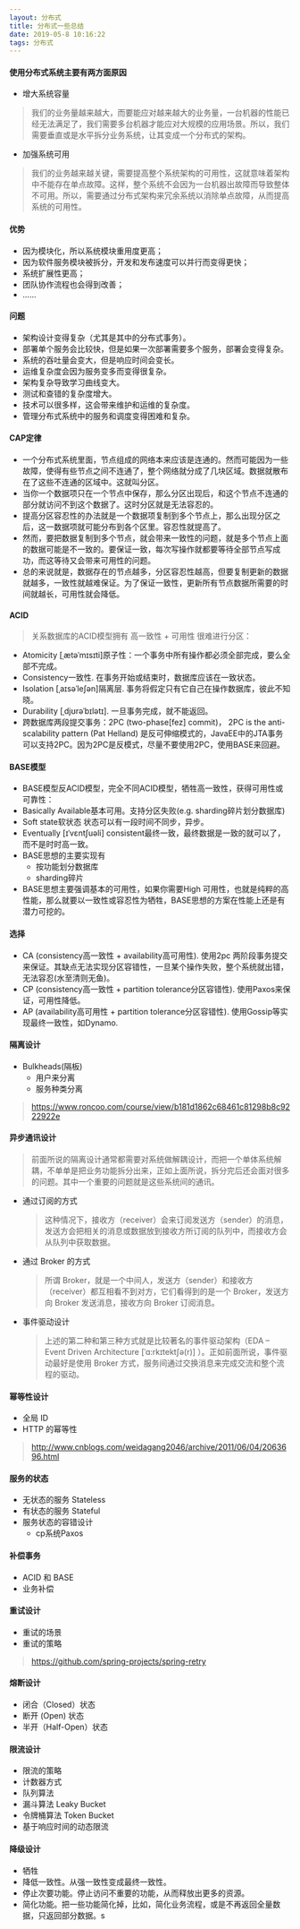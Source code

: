 ```yaml
---
layout: 分布式
title: 分布式一些总结
date: 2019-05-8 10:16:22
tags: 分布式
---
```

#### 使用分布式系统主要有两方面原因
* 增大系统容量
>我们的业务量越来越大，而要能应对越来越大的业务量，一台机器的性能已经无法满足了，我们需要多台机器才能应对大规模的应用场景。所以，我们需要垂直或是水平拆分业务系统，让其变成一个分布式的架构。

* 加强系统可用
>我们的业务越来越关键，需要提高整个系统架构的可用性，这就意味着架构中不能存在单点故障。这样，整个系统不会因为一台机器出故障而导致整体不可用。所以，需要通过分布式架构来冗余系统以消除单点故障，从而提高系统的可用性。

#### 优势
* 因为模块化，所以系统模块重用度更高；
* 因为软件服务模块被拆分，开发和发布速度可以并行而变得更快；
* 系统扩展性更高；
* 团队协作流程也会得到改善；
* ......

#### 问题
* 架构设计变得复杂（尤其是其中的分布式事务）。
* 部署单个服务会比较快，但是如果一次部署需要多个服务，部署会变得复杂。
* 系统的吞吐量会变大，但是响应时间会变长。
* 运维复杂度会因为服务变多而变得很复杂。
* 架构复杂导致学习曲线变大。
* 测试和查错的复杂度增大。
* 技术可以很多样，这会带来维护和运维的复杂度。
* 管理分布式系统中的服务和调度变得困难和复杂。

#### CAP定律
* 一个分布式系统里面，节点组成的网络本来应该是连通的。然而可能因为一些故障，使得有些节点之间不连通了，整个网络就分成了几块区域。数据就散布在了这些不连通的区域中。这就叫分区。
* 当你一个数据项只在一个节点中保存，那么分区出现后，和这个节点不连通的部分就访问不到这个数据了。这时分区就是无法容忍的。
* 提高分区容忍性的办法就是一个数据项复制到多个节点上，那么出现分区之后，这一数据项就可能分布到各个区里。容忍性就提高了。
* 然而，要把数据复制到多个节点，就会带来一致性的问题，就是多个节点上面的数据可能是不一致的。要保证一致，每次写操作就都要等待全部节点写成功，而这等待又会带来可用性的问题。
*  总的来说就是，数据存在的节点越多，分区容忍性越高，但要复制更新的数据就越多，一致性就越难保证。为了保证一致性，更新所有节点数据所需要的时间就越长，可用性就会降低。

#### ACID
> 关系数据库的ACID模型拥有 高一致性 + 可用性 很难进行分区：

* Atomicity [ˌætəˈmɪsɪti]原子性：一个事务中所有操作都必须全部完成，要么全部不完成。
* Consistency一致性. 在事务开始或结束时，数据库应该在一致状态。
* Isolation [ˌaɪsəˈleʃən]隔离层. 事务将假定只有它自己在操作数据库，彼此不知晓。
* Durability [ˌdjʊrəˈbɪlətɪ]. 一旦事务完成，就不能返回。
* 跨数据库两段提交事务：2PC (two-phase[fez] commit)， 2PC is the anti-scalability pattern (Pat Helland) 是反可伸缩模式的，JavaEE中的JTA事务可以支持2PC。因为2PC是反模式，尽量不要使用2PC，使用BASE来回避。

#### BASE模型

* BASE模型反ACID模型，完全不同ACID模型，牺牲高一致性，获得可用性或可靠性：
* Basically Available基本可用。支持分区失败(e.g. sharding碎片划分数据库)
* Soft state软状态 状态可以有一段时间不同步，异步。
* Eventually [ɪˈvɛntʃuəli] consistent最终一致，最终数据是一致的就可以了，而不是时时高一致。
* BASE思想的主要实现有
  - 按功能划分数据库
  - sharding碎片
* BASE思想主要强调基本的可用性，如果你需要High 可用性，也就是纯粹的高性能，那么就要以一致性或容忍性为牺牲，BASE思想的方案在性能上还是有潜力可挖的。

#### 选择
* CA (consistency高一致性 + availability高可用性). 使用2pc 两阶段事务提交来保证。其缺点无法实现分区容错性，一旦某个操作失败，整个系统就出错，无法容忍(水至清则无鱼)。
* CP (consistency高一致性 + partition tolerance分区容错性). 使用Paxos来保证，可用性降低。
* AP (availability高可用性 + partition tolerance分区容错性). 使用Gossip等实现最终一致性，如Dynamo.

#### 隔离设计
* Bulkheads(隔板)
  - 用户来分离
  - 服务种类分离
> https://www.roncoo.com/course/view/b181d1862c68461c81298b8c9222922e

#### 异步通讯设计

> 前面所说的隔离设计通常都需要对系统做解耦设计，而把一个单体系统解耦，不单单是把业务功能拆分出来，正如上面所说，拆分完后还会面对很多的问题。其中一个重要的问题就是这些系统间的通讯。

* 通过订阅的方式
    > 这种情况下，接收方（receiver）会来订阅发送方（sender）的消息，发送方会把相关的消息或数据放到接收方所订阅的队列中，而接收方会从队列中获取数据。
* 通过 Broker 的方式
    > 所谓 Broker，就是一个中间人，发送方（sender）和接收方（receiver）都互相看不到对方，它们看得到的是一个 Broker，发送方向 Broker 发送消息，接收方向 Broker 订阅消息。
* 事件驱动设计
    >上述的第二种和第三种方式就是比较著名的事件驱动架构（EDA – Event Driven Architecture [ˈɑ:rkɪtektʃə(r)] ）。正如前面所说，事件驱动最好是使用 Broker 方式，服务间通过交换消息来完成交流和整个流程的驱动。

#### 幂等性设计
* 全局 ID
* HTTP 的幂等性
> http://www.cnblogs.com/weidagang2046/archive/2011/06/04/2063696.html

#### 服务的状态
* 无状态的服务 Stateless
* 有状态的服务 Stateful
* 服务状态的容错设计
  - cp系统Paxos

#### 补偿事务
* ACID 和 BASE
* 业务补偿

#### 重试设计
* 重试的场景
* 重试的策略
> https://github.com/spring-projects/spring-retry

#### 熔断设计
* 闭合（Closed）状态    
* 断开 (Open) 状态
* 半开（Half-Open）状态

#### 限流设计
* 限流的策略
* 计数器方式
* 队列算法
* 漏斗算法 Leaky Bucket
* 令牌桶算法 Token Bucket
* 基于响应时间的动态限流

#### 降级设计
* 牺牲
* 降低一致性。从强一致性变成最终一致性。
* 停止次要功能。停止访问不重要的功能，从而释放出更多的资源。
* 简化功能。把一些功能简化掉，比如，简化业务流程，或是不再返回全量数据，只返回部分数据。s